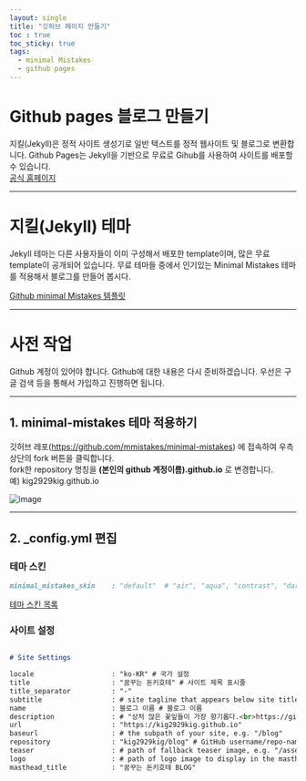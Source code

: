 ```yaml
---
layout: single
title: "깃허브 페이지 만들기"
toc : true
toc_sticky: true
tags:
  - minimal Mistakes
  - github pages
---
```


# Github pages 블로그 만들기
지킬(Jekyll)은 정적 사이트 생성기로 일반 텍스트를 정적 웹사이트 및 블로그로 변환합니다. Github Pages는 Jekyll을 기반으로 무료로 Gihub를 사용하여 사이트를 배포할 수 있습니다.  
[공식 홈페이지](https://jekyllrb.com/)   

***

# 지킬(Jekyll) 테마
Jekyll 테마는 다른 사용자들이 이미 구성해서 배포한 template이며, 많은 무료 template이 공개되어 있습니다. 무료 테마들 중에서 인기있는 Minimal Mistakes 테마를 적용해서 블로그를 만들어 봅시다.  

[Github minimal Mistakes 템플릿](https://github.com/mmistakes/minimal-mistakes)  

***

# 사전 작업
Github 계정이 있어야 합니다. Github에 대한 내용은 다시 준비하겠습니다. 우선은 구글 검색 등을 통해서 가입하고 진행하면 됩니다.  

***

## 1. minimal-mistakes 테마 적용하기
깃허브 레포(https://github.com/mmistakes/minimal-mistakes) 에 접속하여 우측 상단의 fork 버튼을 클릭합니다.  
fork한 repository 명칭을 **(본인의 github 계정이름).github.io** 로 변경합니다.  
예) kig2929kig.github.io     

![image](https://user-images.githubusercontent.com/47412229/193723245-d98ca65f-473a-48c3-94e2-a9fbf3aa533f.png)  

***

## 2. _config.yml 편집

### 테마 스킨
```md
minimal_mistakes_skin    : "default"  # "air", "aqua", "contrast", "dark", "dirt", "neon", "mint", "plum", "sunrise"`
```   
[테마 스킨 목록](https://mmistakes.github.io/minimal-mistakes/docs/configuration/#skin)

### 사이트 설정

```md

# Site Settings

locale                   : "ko-KR" # 국가 설정
title                    : "꿈꾸는 돈키호테" # 사이트 제목 표시줄
title_separator          : "-"
subtitle                 : # site tagline that appears below site title in masthead
name                     : 블로그 이름 # 블로그 이름
description              : # "상처 많은 꽃잎들이 가장 향기롭다.<br>https://github.com/kig2929kig"
url                      : "https://kig2929kig.github.io"
baseurl                  : # the subpath of your site, e.g. "/blog"
repository               : "kig2929kig/blog" # GitHub username/repo-name e.g. "mmistakes/minimal-mistakes"
teaser                   : # path of fallback teaser image, e.g. "/assets/images/500x300.png"
logo                     : # path of logo image to display in the masthead, e.g. "/assets/images/88x88.png"
masthead_title           : "꿈꾸는 돈키호테 BLOG"
```
